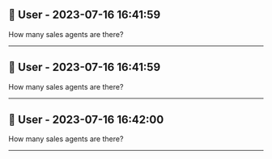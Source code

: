 
## 👤 User - 2023-07-16 16:41:59

How many sales agents are there?

---

## 👤 User - 2023-07-16 16:41:59

How many sales agents are there?

---

## 👤 User - 2023-07-16 16:42:00

How many sales agents are there?

---
